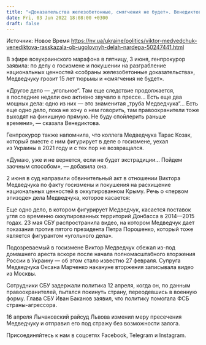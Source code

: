 ```yaml
---
title: "«Доказательства железобетонные, смягчения не будет». Венедиктова рассказала о делах Медведчука"
date: Fri, 03 Jun 2022 18:08:00 +0300
draft: false
---
```

Источник: Новое Время https://nv.ua/ukraine/politics/viktor-medvedchuk-venediktova-rasskazala-ob-ugolovnyh-delah-nardepa-50247441.html


 В эфире всеукраинского марафона в пятницу, 3 июня, генпрокурор заявила: по делу о госизмене и покушении на разграбление национальных ценностей «собраны железобетонные доказательства», Медведчуку грозит 15 лет тюрьмы и «смягчения не будет».

«Другое дело — „угольное“. Там еще следствие продолжается, в последние недели оно активно звучало в прессе… Есть еще два мощных дела: одно из них — это знаменитая „труба Медведчука“… Есть еще одно дело, пока не хочу о нем говорить, там правоохранители тоже выходят на финишную прямую. Не буду спойлерить раньше времени», — сказала Венедиктова.

Генпрокурор также напомнила, что коллега Медведчука Тарас Козак, который вместе с ним фигурирует в деле о госизмене, уехал из Украины в 2021 году и с тех пор не возвращался.

«Думаю, уже и не вернется, если не будет экстрадиции… Пойдем заочным способом», — добавила она.

2 июня в суд направили обвинительный акт в отношении Виктора Медведчука по факту госизмены и покушения на расхищение национальных ценностей в оккупированном Крыму. Речь о «первом эпизоде» дела Медведчука, которое касается:

Еще одно дело, в котором фигурирует Медведчук, касается поставок угля со временно оккупированных территорий Донбасса в 2014—2015 годах. 23 мая СБУ распространила видео, на котором Медведчук дает показания против пятого президента Петра Порошенко, который тоже является фигурантом «угольного дела».

Подозреваемый в госизмене Виктор Медведчук сбежал из-под домашнего ареста вскоре после начала полномасштабного вторжения России в Украину — об этом стало известно 27 февраля. Супруга Медведчука Оксана Марченко накануне вторжения записывала видео из Москвы.

Сотрудники СБУ задержали политика 12 апреля, когда он, по данным правоохранителей, пытался покинуть страну, переодевшись в военную форму. Глава СБУ Иван Баканов заявил, что политику помогала ФСБ страны-агрессора.

16 апреля Лычаковский райсуд Львова изменил меру пресечения Медведчуку и отправил его под стражу без возможности залога.

Присоединяйтесь к нам в соцсетях Facebook, Telegram и Instagram.
